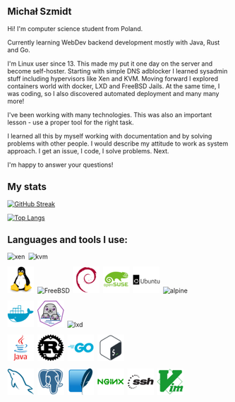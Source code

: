 <!---
- 👋 Hi, I’m @michalszmidt
- 👀 I’m interested in ...
- 🌱 I’m currently learning ...
- 💞️ I’m looking to collaborate on ...
- 📫 How to reach me ...
--->

## Michał Szmidt
Hi! I'm computer science student from Poland.

Currently learning WebDev backend development mostly with Java, Rust and Go.

I'm Linux user since 13. This made my put it one day on the server and become self-hoster.
Starting with simple DNS adblocker I learned sysadmin stuff including hypervisors like Xen and KVM.
Moving forward I explored containers world with docker, LXD and FreeBSD Jails.
At the same time, I was coding, so I also discovered automated deployment and many many more!

I've been working with many technologies. This was also an important lesson - use a proper tool for the right task.

I learned all this by myself working with documentation and by solving problems with other people.
I would describe my attitude to work as system approach. I get an issue, I code, I solve problems. Next.

I'm happy to answer your questions!

## My stats
[![GitHub Streak](http://github-readme-streak-stats.herokuapp.com?user=michalszmidt)](https://git.io/streak-stats)

[![Top Langs](https://github-readme-stats.vercel.app/api/top-langs/?username=michalszmidt&layout=compact)](https://github.com/anuraghazra/github-readme-stats)

## Languages and tools I use:
<div>
<img src="https://upload.wikimedia.org/wikipedia/commons/3/31/Xen_logo.png" title="xen" alt="xen" width="110" height="55"/>&nbsp;
<img src="https://upload.wikimedia.org/wikipedia/commons/7/70/Kvmbanner-logo2_1.png" title="kvm" alt="kvm" width="150" height="45"/>&nbsp;
  
<img src="https://github.com/devicons/devicon/blob/master/icons/linux/linux-original.svg" title="Linux" alt="Linux" width="60" height="60"/>&nbsp;
<img src="https://camo.githubusercontent.com/95afd7cf03b4b9ccee9e1ef1fbf4fcbb9c5f256b4beb9fe2fe4d664f832385d8/687474703a2f2f692e696d6775722e636f6d2f727a55567338412e706e67" title="FreeBSD" alt="FreeBSD" width="60" height="60"/>&nbsp;
<img src="https://github.com/devicons/devicon/blob/master/icons/debian/debian-plain.svg" title="Debian" alt="Debian" width="60" height="60"/>&nbsp;
<img src="https://github.com/devicons/devicon/blob/master/icons/opensuse/opensuse-original-wordmark.svg" title="opensuse" alt="opensuse" width="60" height="60"/>&nbsp;
<img src="https://github.com/devicons/devicon/blob/master/icons/ubuntu/ubuntu-plain-wordmark.svg" title="ubuntu" alt="ubuntu" width="60" height="60"/>&nbsp;
<img src="https://upload.wikimedia.org/wikipedia/commons/2/2c/Alpine_Linux_logo.png" title="alpine" alt="alpine" width="70" height="60"/>&nbsp;

<img src="https://github.com/devicons/devicon/blob/master/icons/docker/docker-plain.svg" title="docker" alt="docker" width="60" height="60"/>&nbsp;
<img src="https://github.com/devicons/devicon/blob/master/icons/podman/podman-original.svg" title="podman" alt="podman" width="60" height="60"/>&nbsp;
<img src="https://upload.wikimedia.org/wikipedia/commons/d/dd/Linux_Containers_logo.svg" title="lxd" alt="lxd" width="60" height="60"/>&nbsp;

<img src="https://github.com/devicons/devicon/blob/master/icons/java/java-original-wordmark.svg" title="Java" alt="Java" width="60" height="60"/>&nbsp;
<img src="https://github.com/devicons/devicon/blob/master/icons/rust/rust-plain.svg" title="Rust" alt="Rust" width="60" height="60"/>&nbsp;
<img src="https://github.com/devicons/devicon/blob/master/icons/go/go-original-wordmark.svg" title="Go" alt="Go" width="60" height="60"/>&nbsp;
<img src="https://github.com/devicons/devicon/blob/master/icons/bash/bash-original.svg" title="bash" alt="bash" width="60" height="60"/>&nbsp;

<img src="https://github.com/devicons/devicon/blob/master/icons/mysql/mysql-original.svg" title="mysql" alt="mysql" width="60" height="60"/>&nbsp;
<img src="https://github.com/devicons/devicon/blob/master/icons/postgresql/postgresql-plain.svg" title="postgresql" alt="postgresql" width="60" height="60"/>&nbsp;
<img src="https://github.com/devicons/devicon/blob/master/icons/sqlite/sqlite-original.svg" title="sqlite" alt="sqlite" width="60" height="60"/>&nbsp;
<img src="https://github.com/devicons/devicon/blob/master/icons/nginx/nginx-original.svg" title="nginx" alt="nginx" width="60" height="60"/>&nbsp;
<img src="https://github.com/devicons/devicon/blob/master/icons/ssh/ssh-original-wordmark.svg" title="ssh" alt="ssh" width="60" height="60"/>&nbsp;
<img src="https://github.com/devicons/devicon/blob/master/icons/vim/vim-plain.svg" title="vim" alt="vim" width="60" height="60"/>&nbsp;
<!---
<img src="https://github.com/devicons/devicon/blob/master/icons/gradle/gradle-plain.svg" title="gradle" alt="gradle" width="60" height="60"/>&nbsp;
<img src="https://github.com/devicons/devicon/blob/master/git/git-original.svg" title="git" alt="git" width="60" height="60"/>&nbsp;
--->
</div>


<!---
michalszmidt/michalszmidt is a ✨ special ✨ repository because its `README.md` (this file) appears on your GitHub profile.
You can click the Preview link to take a look at your changes.
--->
